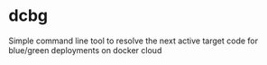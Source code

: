 # dcbg
Simple command line tool to resolve the next active target code for blue/green deployments on docker cloud

